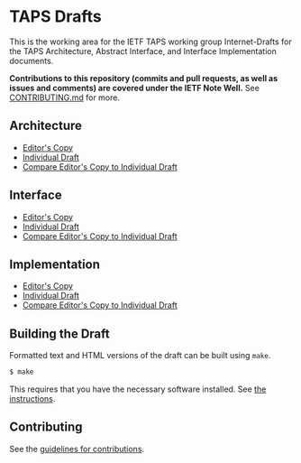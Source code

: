 # TAPS Drafts

This is the working area for the IETF TAPS working group Internet-Drafts for the TAPS Architecture, Abstract Interface, and Interface Implementation documents.

**Contributions to this repository (commits and pull requests, as well as issues and comments) are covered under the IETF Note Well.** See [CONTRIBUTING.md](CONTRIBUTING.md) for more.

## Architecture

* [Editor's Copy](https://ietf-tapswg.github.io/api-drafts/#go.draft-ietf-taps-arch.html)
* [Individual Draft](https://tools.ietf.org/html/draft-ietf-taps-arch)
* [Compare Editor's Copy to Individual Draft](https://ietf-tapswg.github.io/api-drafts/#go.draft-ietf-taps-arch.diff)

## Interface

* [Editor's Copy](https://ietf-tapswg.github.io/api-drafts/#go.draft-ietf-taps-interface.html)
* [Individual Draft](https://tools.ietf.org/html/draft-ietf-taps-interface)
* [Compare Editor's Copy to Individual Draft](https://ietf-tapswg.github.io/api-drafts/#go.draft-ietf-taps-interface.diff)

## Implementation

* [Editor's Copy](https://ietf-tapswg.github.io/api-drafts/#go.draft-ietf-taps-impl.html)
* [Individual Draft](https://tools.ietf.org/html/draft-ietf-taps-impl)
* [Compare Editor's Copy to Individual Draft](https://ietf-tapswg.github.io/api-drafts/#go.draft-ietf-taps-impl.diff)


## Building the Draft

Formatted text and HTML versions of the draft can be built using `make`.

```sh
$ make
```

This requires that you have the necessary software installed.  See
[the instructions](https://github.com/martinthomson/i-d-template/blob/master/doc/SETUP.md).


## Contributing

See the
[guidelines for contributions](https://github.com/taps-api/drafts/blob/master/CONTRIBUTING.md).
